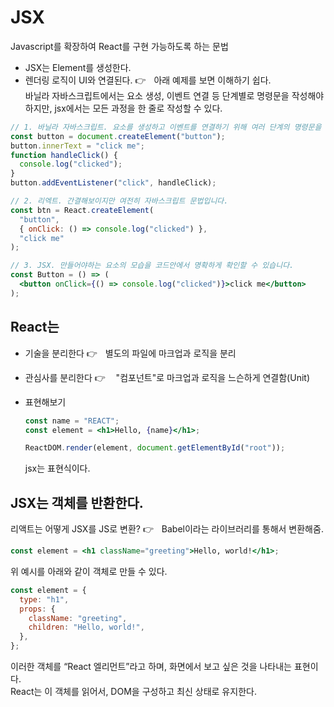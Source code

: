 # JSX

Javascript를 확장하여 React를 구현 가능하도록 하는 문법

- JSX는 Element를 생성한다.
- 렌더링 로직이 UI와 연결된다. 👉ㅤ아래 예제를 보면 이해하기 쉽다.  
  바닐라 자바스크립트에서는 요소 생성, 이벤트 연결 등 단계별로 명령문을 작성해야 하지만, jsx에서는 모든 과정을 한 줄로 작성할 수 있다.

```jsx
// 1. 바닐라 자바스크립트. 요소를 생성하고 이벤트를 연결하기 위해 여러 단계의 명령문을 작성해야합니다.
const button = document.createElement("button");
button.innerText = "click me";
function handleClick() {
  console.log("clicked");
}
button.addEventListener("click", handleClick);

// 2. 리엑트. 간결해보이지만 여전히 자바스크립트 문법입니다.
const btn = React.createElement(
  "button",
  { onClick: () => console.log("clicked") },
  "click me"
);

// 3. JSX. 만들어야하는 요소의 모습을 코드안에서 명확하게 확인할 수 있습니다.
const Button = () => (
  <button onClick={() => console.log("clicked")}>click me</button>
);
```

## React는

- 기술을 분리한다 👉ㅤ별도의 파일에 마크업과 로직을 분리
- 관심사를 분리한다 👉ㅤ "컴포넌트"로 마크업과 로직을 느슨하게 연결함(Unit)
- 표현해보기

  ```jsx
  const name = "REACT";
  const element = <h1>Hello, {name}</h1>;

  ReactDOM.render(element, document.getElementById("root"));
  ```

  jsx는 표현식이다.

## JSX는 객체를 반환한다.

리액트는 어떻게 JSX를 JS로 변환? 👉ㅤBabel이라는 라이브러리를 통해서 변환해줌.

```jsx
const element = <h1 className="greeting">Hello, world!</h1>;
```

위 예시를 아래와 같이 객체로 만들 수 있다.

```jsx
const element = {
  type: "h1",
  props: {
    className: "greeting",
    children: "Hello, world!",
  },
};
```

이러한 객체를 “React 엘리먼트”라고 하며, 화면에서 보고 싶은 것을 나타내는 표현이다.  
React는 이 객체를 읽어서, DOM을 구성하고 최신 상태로 유지한다.
